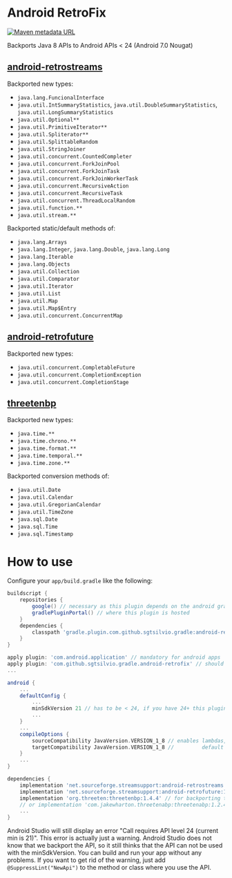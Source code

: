 # Android RetroFix

[![Maven metadata URL](https://img.shields.io/maven-metadata/v?color=brightgreen&label=gradle%20plugin&metadataUrl=https%3A%2F%2Fplugins.gradle.org%2Fm2%2Fcom%2Fgithub%2Fsgtsilvio%2Fgradle%2Fandroid-retrofix%2Fcom.github.sgtsilvio.gradle.android-retrofix.gradle.plugin%2Fmaven-metadata.xml)](https://plugins.gradle.org/plugin/com.github.sgtsilvio.gradle.android-retrofix)

Backports Java 8 APIs to Android APIs &lt; 24 (Android 7.0 Nougat)

## [android-retrostreams](https://github.com/retrostreams/android-retrostreams)

Backported new types:
- `java.lang.FuncionalInterface`
- `java.util.IntSummaryStatistics`, `java.util.DoubleSummaryStatistics`, `java.util.LongSummaryStatistics`
- `java.util.Optional**`
- `java.util.PrimitiveIterator**`
- `java.util.Spliterator**`
- `java.util.SplittableRandom`
- `java.util.StringJoiner`
- `java.util.concurrent.CountedCompleter`
- `java.util.concurrent.ForkJoinPool`
- `java.util.concurrent.ForkJoinTask`
- `java.util.concurrent.ForkJoinWorkerTask`
- `java.util.concurrent.RecursiveAction`
- `java.util.concurrent.RecursiveTask`
- `java.util.concurrent.ThreadLocalRandom`
- `java.util.function.**`
- `java.util.stream.**`

Backported static/default methods of:
- `java.lang.Arrays`
- `java.lang.Integer`, `java.lang.Double`, `java.lang.Long`
- `java.lang.Iterable`
- `java.lang.Objects`
- `java.util.Collection`
- `java.util.Comparator`
- `java.util.Iterator`
- `java.util.List`
- `java.util.Map`
- `java.util.Map$Entry`
- `java.util.concurrent.ConcurrentMap`

## [android-retrofuture](https://github.com/retrostreams/android-retrostreams)

Backported new types:
- `java.util.concurrent.CompletableFuture`
- `java.util.concurrent.CompletionException`
- `java.util.concurrent.CompletionStage`

## [threetenbp](https://github.com/ThreeTen/threetenbp)

Backported new types:
- `java.time.**`
- `java.time.chrono.**`
- `java.time.format.**`
- `java.time.temporal.**`
- `java.time.zone.**`

Backported conversion methods of:
- `java.util.Date`
- `java.util.Calendar`
- `java.util.GregorianCalendar`
- `java.util.TimeZone`
- `java.sql.Date`
- `java.sql.Time`
- `java.sql.Timestamp`


# How to use

Configure your `app/build.gradle` like the following:

```groovy
buildscript {
    repositories {
        google() // necessary as this plugin depends on the android gradle api
        gradlePluginPortal() // where this plugin is hosted
    }
    dependencies {
        classpath 'gradle.plugin.com.github.sgtsilvio.gradle:android-retrofix:0.3.5'
    }
}

apply plugin: 'com.android.application' // mandatory for android apps
apply plugin: 'com.github.sgtsilvio.gradle.android-retrofix' // should be applied after com.android.application
...

android {
    ...
    defaultConfig {
        ...
        minSdkVersion 21 // has to be < 24, if you have 24+ this plugin is not needed
        ...
    }
    ...
    compileOptions {
        sourceCompatibility JavaVersion.VERSION_1_8 // enables lambdas, method references,
        targetCompatibility JavaVersion.VERSION_1_8 //         default methods, static interface methods
    }
    ...
}

dependencies {
    implementation 'net.sourceforge.streamsupport:android-retrostreams:1.7.2' // for backporting streams
    implementation 'net.sourceforge.streamsupport:android-retrofuture:1.7.2' // for backporting future
    implementation 'org.threeten:threetenbp:1.4.4' // for backporting time
    // or implementation 'com.jakewharton.threetenabp:threetenabp:1.2.4' // https://github.com/JakeWharton/ThreeTenABP
    ...
}
```

Android Studio will still display an error "Call requires API level 24 (current min is 21)".
This error is actually just a warning.
Android Studio does not know that we backport the API, so it still thinks that the API can not be used with the 
minSdkVersion.
You can build and run your app without any problems.
If you want to get rid of the warning, just add `@SuppressLint("NewApi")` to the method or class where you use the API.
